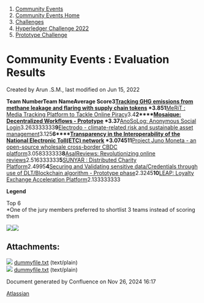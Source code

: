 1. [Community Events](index.html)
2. [Community Events Home](Community-Events-Home_21790731.html)
3. [Challenges](Challenges_21792347.html)
4. [Hyperledger Challenge 2022](Hyperledger-Challenge-2022_21792351.html)
5. [Prototype Challenge](Prototype-Challenge_21792363.html)

# Community Events : Evaluation Results

Created by Arun .S.M., last modified on Jun 15, 2022

**Team Number****Team Name****Average Score****3****[Tracking GHG emissions from methane leakage and flaring with supply chain tokens](Tracking-GHG-emissions-from-methane-leakage-and-flaring-with-supply-chain-tokens_21793221.html) \***3.85**1**[MeRiT : Media Tracking Platform to Tackle Online Piracy](21793390.html)3.4**2****[Mosaique: Decentralized Workflows - Prototype](21793377.html) \***3.3**7**[AnoSoLog: Anonymous Social Login](21793311.html)3.263333333**9**[Electrodo - climate-related risk and sustainable asset management](Electrodo---climate-related-risk-and-sustainable-asset-management_21793237.html)3.125**6****[Transparency in the Interoperability of the National Electronic Toll(ETC) network](21793282.html) \***3.0745**11**[Project Juno Moneta - an open-source wholesale cross-border CBDC platform](Project-Juno-Moneta---an-open-source-wholesale-cross-border-CBDC-platform_21793288.html)3.058333333**8**[AsalReviews: Revolutionizing online reviews](21793363.html)2.516333333**5**[SUNYAR : Distributed Charity Platform](21793226.html)2.4995**4**[Securing and Validating sensitive data/Credentials through use of DLT/Blockchain algorithm - Prototype phase](21793350.html)2.3245**10**[LEAP: Loyalty Exchange Acceleration Platform](21793241.html)2.133333333

**Legend**

Top 6  
\*One of the jury members preferred to shortlist 3 teams instead of scoring them

[![](attachments/thumbnails/21793430/21793431)](attachments/21793430/21793431.txt)[![](attachments/thumbnails/21793430/21793431)](attachments/21793430/21793431.txt)

## Attachments:

![](images/icons/bullet_blue.gif) [dummyfile.txt](attachments/21793430/21793432.txt) (text/plain)  
![](images/icons/bullet_blue.gif) [dummyfile.txt](attachments/21793430/21793431.txt) (text/plain)

Document generated by Confluence on Nov 26, 2024 16:17

[Atlassian](http://www.atlassian.com/)
